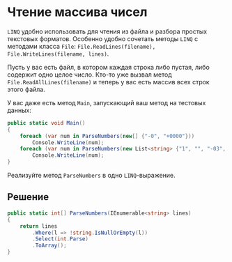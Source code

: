 # Чтение массива чисел

`LINQ` удобно использовать для чтения из файла и разбора простых текстовых форматов. Особенно удобно сочетать методы `LINQ` с методами класса `File`: `File.ReadLines(filename), File.WriteLines(filename, lines)`.

Пусть у вас есть файл, в котором каждая строка либо пустая, либо содержит одно целое число. Кто-то уже вызвал метод `File.ReadAllLines(filename)` и теперь у вас есть массив всех строк этого файла.

У вас даже есть метод `Main`, запускающий ваш метод на тестовых данных:

```csharp
public static void Main()
{
	foreach (var num in ParseNumbers(new[] {"-0", "+0000"}))
		Console.WriteLine(num);
	foreach (var num in ParseNumbers(new List<string> {"1", "", "-03", "0"}))
		Console.WriteLine(num);
}
```

Реализуйте метод `ParseNumbers` в одно `LINQ`-выражение.

## Решение

```csharp
public static int[] ParseNumbers(IEnumerable<string> lines)
{
	return lines
		.Where(l => !string.IsNullOrEmpty(l))
		.Select(int.Parse)
		.ToArray();
}
```